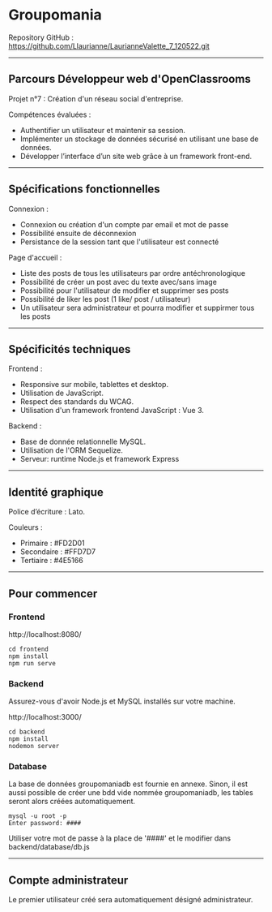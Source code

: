 # Groupomania
Repository GitHub : https://github.com/Llaurianne/LaurianneValette_7_120522.git
***
## Parcours Développeur web d'OpenClassrooms
Projet n°7 : Création d'un réseau social d'entreprise. 

Compétences évaluées :
- Authentifier un utilisateur et maintenir sa session. 
- Implémenter un stockage de données sécurisé en utilisant une base de données.  
- Développer l’interface d’un site web grâce à un framework front-end.  
***
## Spécifications fonctionnelles
Connexion :
   * Connexion ou création d'un compte par email et mot de passe
   * Possibilité ensuite de déconnexion
   * Persistance de la session tant que l'utilisateur est connecté


Page d'accueil :
  * Liste des posts de tous les utilisateurs par ordre antéchronologique
  * Possibilité de créer un post avec du texte avec/sans image
  * Possibilité pour l'utilisateur de modifier et supprimer ses posts
  * Possibilité de liker les post (1 like/ post / utilisateur)
  * Un utilisateur sera administrateur et pourra modifier et suppirmer tous les posts
***
## Spécificités techniques
Frontend :
* Responsive sur mobile, tablettes et desktop.  
* Utilisation de JavaScript.  
* Respect des standards du WCAG.  
* Utilisation d'un framework frontend JavaScript : Vue 3.

Backend :
* Base de donnée relationnelle MySQL.
* Utilisation de l'ORM Sequelize.
* Serveur: runtime Node.js et framework Express
***
## Identité graphique
Police d’écriture : Lato.

Couleurs :
* Primaire : #FD2D01
* Secondaire : #FFD7D7
* Tertiaire : #4E5166
***
## Pour commencer
### Frontend
http://localhost:8080/
```
cd frontend
npm install 
npm run serve
```

### Backend
Assurez-vous d'avoir Node.js et MySQL installés sur votre machine.

http://localhost:3000/
```
cd backend
npm install
nodemon server
```

### Database
La base de données groupomaniadb est fournie en annexe. 
Sinon, il est aussi possible de créer une bdd vide nommée groupomaniadb, les tables seront alors créées automatiquement.
```
mysql -u root -p
Enter password: ####
```
Utiliser votre mot de passe à la place de '####' et le modifier dans backend/database/db.js

***
## Compte administrateur
Le premier utilisateur créé sera automatiquement désigné administrateur.